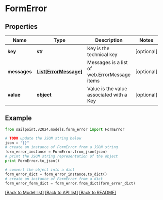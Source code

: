 # FormError


## Properties

Name | Type | Description | Notes
------------ | ------------- | ------------- | -------------
**key** | **str** | Key is the technical key | [optional] 
**messages** | [**List[ErrorMessage]**](ErrorMessage.md) | Messages is a list of web.ErrorMessage items | [optional] 
**value** | **object** | Value is the value associated with a Key | [optional] 

## Example

```python
from sailpoint.v2024.models.form_error import FormError

# TODO update the JSON string below
json = "{}"
# create an instance of FormError from a JSON string
form_error_instance = FormError.from_json(json)
# print the JSON string representation of the object
print FormError.to_json()

# convert the object into a dict
form_error_dict = form_error_instance.to_dict()
# create an instance of FormError from a dict
form_error_form_dict = form_error.from_dict(form_error_dict)
```
[[Back to Model list]](../README.md#documentation-for-models) [[Back to API list]](../README.md#documentation-for-api-endpoints) [[Back to README]](../README.md)


